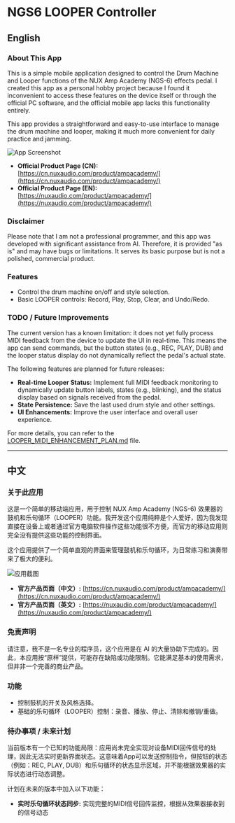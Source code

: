 # NGS6 LOOPER Controller

## English

### About This App

This is a simple mobile application designed to control the Drum Machine and Looper functions of the NUX Amp Academy (NGS-6) effects pedal. I created this app as a personal hobby project because I found it inconvenient to access these features on the device itself or through the official PC software, and the official mobile app lacks this functionality entirely.

This app provides a straightforward and easy-to-use interface to manage the drum machine and looper, making it much more convenient for daily practice and jamming.

![App Screenshot](assets/Screenshot.jpg)

- **Official Product Page (CN):** [https://cn.nuxaudio.com/product/ampacademy/](https://cn.nuxaudio.com/product/ampacademy/)
- **Official Product Page (EN):** [https://nuxaudio.com/product/ampacademy/](https://nuxaudio.com/product/ampacademy/)

### Disclaimer

Please note that I am not a professional programmer, and this app was developed with significant assistance from AI. Therefore, it is provided "as is" and may have bugs or limitations. It serves its basic purpose but is not a polished, commercial product.

### Features

- Control the drum machine on/off and style selection.
- Basic LOOPER controls: Record, Play, Stop, Clear, and Undo/Redo.

### TODO / Future Improvements

The current version has a known limitation: it does not yet fully process MIDI feedback from the device to update the UI in real-time. This means the app can send commands, but the button states (e.g., REC, PLAY, DUB) and the looper status display do not dynamically reflect the pedal's actual state.

The following features are planned for future releases:
-   **Real-time Looper Status:** Implement full MIDI feedback monitoring to dynamically update button labels, states (e.g., blinking), and the status display based on signals received from the pedal.
-   **State Persistence:** Save the last used drum style and other settings.
-   **UI Enhancements:** Improve the user interface and overall user experience.

For more details, you can refer to the [LOOPER_MIDI_ENHANCEMENT_PLAN.md](LOOPER_MIDI_ENHANCEMENT_PLAN.md) file.

---

## 中文

### 关于此应用

这是一个简单的移动端应用，用于控制 NUX Amp Academy (NGS-6) 效果器的鼓机和乐句循环（LOOPER）功能。我开发这个应用纯粹是个人爱好，因为我发现直接在设备上或者通过官方电脑软件操作这些功能很不方便，而官方的移动应用则完全没有提供这些功能的控制界面。

这个应用提供了一个简单直观的界面来管理鼓机和乐句循环，为日常练习和演奏带来了极大的便利。

![应用截图](assets/Screenshot.jpg)

- **官方产品页面（中文）:** [https://cn.nuxaudio.com/product/ampacademy/](https://cn.nuxaudio.com/product/ampacademy/)
- **官方产品页面（英文）:** [https://nuxaudio.com/product/ampacademy/](https://nuxaudio.com/product/ampacademy/)

### 免责声明

请注意，我不是一名专业的程序员，这个应用是在 AI 的大量协助下完成的。因此，本应用按“原样”提供，可能存在缺陷或功能限制。它能满足基本的使用需求，但并非一个完善的商业产品。

### 功能

-   控制鼓机的开关及风格选择。
-   基础的乐句循环（LOOPER）控制：录音、播放、停止、清除和撤销/重做。

### 待办事项 / 未来计划

当前版本有一个已知的功能局限：应用尚未完全实现对设备MIDI回传信号的处理，因此无法实时更新界面状态。这意味着App可以发送控制指令，但按钮的状态（例如：REC, PLAY, DUB）和乐句循环的状态显示区域，并不能根据效果器的实际状态进行动态调整。

计划在未来的版本中加入以下功能：
-   **实时乐句循环状态同步:** 实现完整的MIDI信号回传监控，根据从效果器接收到的信号动态
